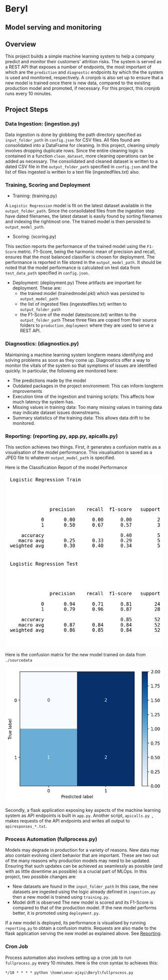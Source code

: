 # Beryl 
## Model serving and monitoring

##  <a name='Overview'></a>Overview
This project builds a simple machine learning system to help a company predict and monitor their customers' attrition risks. The system is served as a REST API that exposes a number of endpoints, the most important of which are the `prediction` and `diagnostic` endpoints by which the the system is used and monitored, respectively. A cronjob is also set up to ensure that a new model is trained once there is new data, compared to the existing production model and promoted, if necessary. For this project, this cronjob runs every 10 minutes. 

##  <a name='ProjectSteps'></a>Project Steps
### <a name='DataIngestion:ingestion.py'></a>Data Ingestion: (ingestion.py)
Data ingestion is done by globbing the path directory specified as `input_folder_path` in `config.json` for CSV files.
All files found are consolidated into a DataFrame for cleaning. In this project, cleaning simply involves dropping duplicate rows.
Since the entire cleaning logic is contained in a function `clean_dataset`, more cleaning operations can be added as necessary.
The consolidated and cleaned dataset is written to a dated CSV file in the `output_folder_path` specified in `config.json`
and the list of files ingested is written to a text file (ingestedfiles.txt) also.
### <a name='TrainingScoringandDeployment'></a>Training, Scoring and Deployment
- Training: (training.py)
  
A `Logistic Regression` model is fit on the latest dataset available in the `output_folder_path`. 
Since the consolidated files from the ingestion step have dated filenames, the latest dataset is easily found by sorting
filenames and indexing the rightmost one. 
The trained model is then persisted to `output_model_path`.
- Scoring: (scoring.py)

This section reports the performance of the trained model using the `F1-Score` metric. F1-Score, being the harmonic mean
of precision and recall, ensures that the most balanced classifier is chosen for deployment. The performance is reported
in file stored in the `output_model_path`. It should be noted that the model performance is calculated on test data from
`test_data_path` specified in `config.json`.
- Deployment: (deployment.py)
Three artifacts are important for deployment. These are:
  - the trained model (trainedmodel.pkl) which was persisted to `output_model_path`
  - the list of ingested files (ingestedfiles.txt) written to `output_folder_path`
  - the F1-Score of the model (latestscore.txt) written to the `output_folder_path`
These three files are copied from their source folders to `production_deployment` where they are used to serve a REST API.
### <a name='Diagnostics:diagnostics.py'></a>Diagnostics: (diagnostics.py)
Maintaining a machine learning system longterm means identifying and solving problems as soon as they come up. Diagnostics offer a way to monitor the vitals of the system so that symptoms of issues are identified quickly. In particular, the following are monitored here:
  - The predictions made by the model
  - Outdated packages in the project environment: This can inform longterm improvements
  - Execution time of the ingestion and training scripts: This affects how much latency the system has.
  - Missing values in training data: Too many missing values in training data may indicate dataset issues downstreams.
  - Summary statistics of the training data: This allows data drift to be monitored.
### <a name='Reporting:reporting.py'></a>Reporting: (reporting.py, app.py, apicalls.py)
This section achieves two things. First, it generates a confusion matrix as a visualisation of the model performance. This visualisation is saved as a JPEG file to whatever `output_model_path` is specified. 

Here is the Classification Report of the model Performance

![Classification Report](reports/Classification_Report.jpg)

Here is the confusion matrix for the new model trained on data from `./sourcedata`

![Confusion Matrix for Source Data](reports/confusion_matrix.jpg)

Secondly, a flask application exposing key aspects of the machine learning system as API endpoints is built in `app.py`. Another script, `apicalls.py `, makes requests of the API endpoints and writes all output to `apiresponses_*.txt`.

### <a name='ProcessAutomationfullprocess.py'></a>Process Automation (fullprocess.py)
Models may degrade in production for a variety of reasons. New data may also contain evolving client behavior that are important. These are two out of the many reasons why production models may need to be updated. Ensuring that such updates can be achieved as seamlessly as possible (and with as little downtime as possible) is a crucial part of MLOps.
In this project, two possible changes are:
  - New datasets are found in the `input_folder_path`
  In this case, the new datasets are ingested using the logic already defined in `ingestion.py` then a new model is trained using `training.py`.
  - Model drift is observed
  The new model is scored and its F1-Score is compared to that of the production model. If the new model performs better, it is promoted using `deployment.py`.


If a new model is deployed, its performance is visualised by running `reporting.py` to obtain a confusion matrix. Requests are also made to the flask application serving the new model as explained above. See [Reporting](#Reporting:reporting.py).

### <a name='CronJob'></a>Cron Job
Process automation also involves setting up a cron job to run `fullprocess.py` every 10 minutes. Here is the cron syntax to achieves this:
```
*/10 * * * * python \home\seun-ajayi\Beryl\fullprocess.py
```